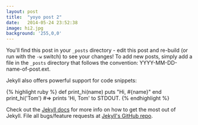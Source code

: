 ```yaml
---
layout: post
title:  "yoyo post 2"
date:   2014-05-24 23:52:38
image: hi2.jpg
background: '255,0,0'
---
```


You'll find this post in your `_posts` directory - edit this post and re-build (or run with the `-w` switch) to see your changes!
To add new posts, simply add a file in the `_posts` directory that follows the convention: YYYY-MM-DD-name-of-post.ext.

Jekyll also offers powerful support for code snippets:

{% highlight ruby %}
def print_hi(name)
  puts "Hi, #{name}"
  end
  print_hi('Tom')
#=> prints 'Hi, Tom' to STDOUT.
  {% endhighlight %}

  Check out the [Jekyll docs][jekyll] for more info on how to get the most out of Jekyll. File all bugs/feature requests at [Jekyll's GitHub repo][jekyll-gh].

  [jekyll-gh]: https://github.com/jekyll/jekyll
  [jekyll]:    http://jekyllrb.com
